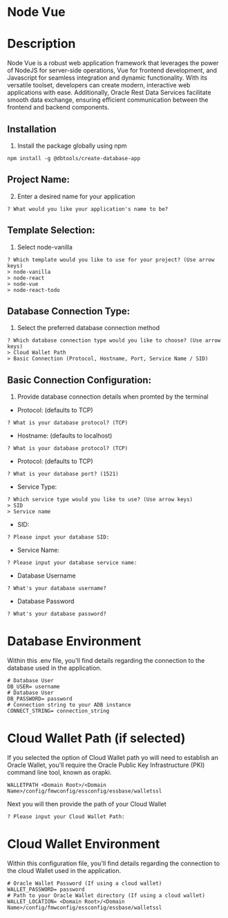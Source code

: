 # Node Vue

# Description

Node Vue is a robust web application framework that leverages the power of NodeJS for server-side operations, Vue for frontend development, and Javascript for seamless integration and dynamic functionality. With its versatile toolset, developers can create modern, interactive web applications with ease. Additionally, Oracle Rest Data Services facilitate smooth data exchange, ensuring efficient communication between the frontend and backend components.

## Installation

1. Install the package globally using npm
```properties
npm install -g @dbtools/create-database-app
```

## Project Name:
2. Enter a desired name for your application
```properties
? What would you like your application's name to be?
```

## Template Selection:

1. Select node-vanilla

```properties
? Which template would you like to use for your project? (Use arrow keys)
> node-vanilla
> node-react
> node-vue
> node-react-todo
```
## Database Connection Type:

1. Select the preferred database connection method
```properties
? Which database connection type would you like to choose? (Use arrow keys)
> Cloud Wallet Path
> Basic Connection (Protocol, Hostname, Port, Service Name / SID)
```
## Basic Connection Configuration:

1. Provide database connection details when promted by the terminal

- Protocol: (defaults to TCP)
```properties
? What is your database protocol? (TCP)
```
- Hostname: (defaults to localhost)
```properties
? What is your database protocol? (TCP)
```
- Protocol: (defaults to TCP)
```properties
? What is your database port? (1521)
```
- Service Type:
```properties
? Which service type would you like to use? (Use arrow keys)
> SID
> Service name
```
- SID:
```properties
? Please input your database SID:
```
- Service Name:
```properties
? Please input your database service name:
```
- Database Username
```properties
? What's your database username?
```
- Database Password
```properties
? What's your database password?
```

# Database Environment

Within this .env file, you'll find details regarding the connection to the database used in the application.


```properties
# Database User
DB_USER= username
# Database User
DB_PASSWORD= password
# Connection string to your ADB instance
CONNECT_STRING= connection_string
```

# Cloud Wallet Path (if selected)

If you selected the option of Cloud Wallet path yo will need
to establish an Oracle Wallet, you'll require the Oracle Public Key Infrastructure (PKI) command line tool, known as orapki.

```properties
WALLETPATH <Domain Root>/<Domain Name>/config/fmwconfig/essconfig/essbase/walletssl
```

Next you will then provide the path of your Cloud Wallet

```properties
? Please input your Cloud Wallet Path:
```

# Cloud Wallet Environment

Within this configuration file, you'll find details regarding the connection to the cloud Wallet used in the application.

```properties
# Oracle Wallet Password (If using a cloud wallet)
WALLET_PASSWORD= password
# Path to your Oracle Wallet directory (If using a cloud wallet)
WALLET_LOCATION= <Domain Root>/<Domain Name>/config/fmwconfig/essconfig/essbase/walletssl
```
